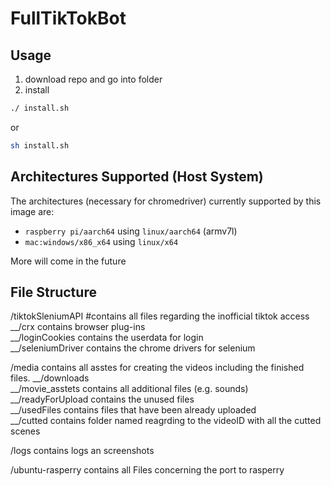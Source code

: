 # FullTikTokBot

## Usage

1) download repo and go into folder
2) install
```bash
./ install.sh 
```
or
```bash
sh install.sh 
```

## Architectures Supported (Host System)

The architectures (necessary for chromedriver) currently supported by this image are:

- `raspberry pi/aarch64` using `linux/aarch64` (armv7l)
- `mac:windows/x86_x64` using `linux/x64`

More will come in the future

## File Structure

/tiktokSleniumAPI #contains all files regarding the inofficial tiktok access  
__/crx contains browser plug-ins  
__/loginCookies contains the userdata for login  
__/seleniumDriver contains the chrome drivers for selenium  
  
/media contains all asstes for creating the videos including the finished files. 
__/downloads  
__/movie_asstets contains all additional files (e.g. sounds)  
__/readyForUpload contains the unused files  
__/usedFiles contains files that have been already uploaded  
__/cutted contains folder named reagrding to the videoID with all the cutted scenes  
  
/logs contains logs an screenshots  


/ubuntu-rasperry contains all Files concerning the port to rasperry  

